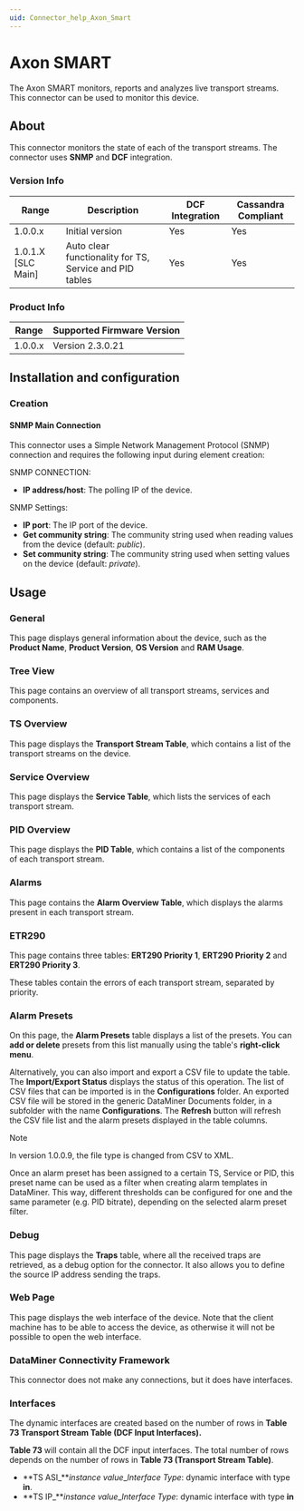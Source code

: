 ```yaml
---
uid: Connector_help_Axon_Smart
---
```


# Axon SMART

The Axon SMART monitors, reports and analyzes live transport streams. This connector can be used to monitor this device.

## About

This connector monitors the state of each of the transport streams. The connector uses **SNMP** and **DCF** integration.

### Version Info

| Range              | Description                                             | DCF Integration | Cassandra Compliant |
|--------------------|---------------------------------------------------------|-----------------|---------------------|
| 1.0.0.x            | Initial version                                         | Yes             | Yes                 |
| 1.0.1.X [SLC Main] | Auto clear functionality for TS, Service and PID tables | Yes             | Yes                 |

### Product Info

| Range   | Supported Firmware Version |
|---------|----------------------------|
| 1.0.0.x | Version 2.3.0.21           |

## Installation and configuration

### Creation

#### SNMP Main Connection

This connector uses a Simple Network Management Protocol (SNMP) connection and requires the following input during element creation:

SNMP CONNECTION:

- **IP address/host**: The polling IP of the device.

SNMP Settings:

- **IP port**: The IP port of the device.
- **Get community string**: The community string used when reading values from the device (default: *public*).
- **Set community string**: The community string used when setting values on the device (default: *private*).

## Usage

### General

This page displays general information about the device, such as the **Product Name**, **Product Version**, **OS Version** and **RAM Usage**.

### Tree View

This page contains an overview of all transport streams, services and components.

### TS Overview

This page displays the **Transport Stream Table**, which contains a list of the transport streams on the device.

### Service Overview

This page displays the **Service Table**, which lists the services of each transport stream.

### PID Overview

This page displays the **PID Table**, which contains a list of the components of each transport stream.

### Alarms

This page contains the **Alarm Overview Table**, which displays the alarms present in each transport stream.

### ETR290

This page contains three tables: **ERT290 Priority 1**, **ERT290 Priority 2** and **ERT290 Priority 3**.

These tables contain the errors of each transport stream, separated by priority.

### Alarm Presets

On this page, the **Alarm Presets** table displays a list of the presets. You can **add or delete** presets from this list manually using the table's **right-click** **menu**.

Alternatively, you can also import and export a CSV file to update the table. The **Import/Export Status** displays the status of this operation. The list of CSV files that can be imported is in the **Configurations** folder. An exported CSV file will be stored in the generic DataMiner Documents folder, in a subfolder with the name **Configurations**. The **Refresh** button will refresh the CSV file list and the alarm presets displayed in the table columns.

> [!NOTE]
> In version 1.0.0.9, the file type is changed from CSV to XML.

Once an alarm preset has been assigned to a certain TS, Service or PID, this preset name can be used as a filter when creating alarm templates in DataMiner. This way, different thresholds can be configured for one and the same parameter (e.g. PID bitrate), depending on the selected alarm preset filter.

### Debug

This page displays the **Traps** table, where all the received traps are retrieved, as a debug option for the connector. It also allows you to define the source IP address sending the traps.

### Web Page

This page displays the web interface of the device. Note that the client machine has to be able to access the device, as otherwise it will not be possible to open the web interface.

### DataMiner Connectivity Framework

This connector does not make any connections, but it does have interfaces.

### Interfaces

The dynamic interfaces are created based on the number of rows in **Table 73 Transport Stream Table (DCF Input Interfaces).**

**Table 73** will contain all the DCF input interfaces. The total number of rows depends on the number of rows in **Table 73 (Transport Stream Table)**.

- **TS ASI\_***instance value*\_*Interface Type*: dynamic interface with type **in**.
- **TS IP\_***instance value*\_*Interface Type*: dynamic interface with type **in**
